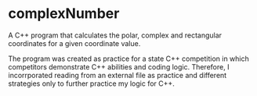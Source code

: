 # complexNumber
A C++ program that calculates the polar, complex and rectangular coordinates for a given coordinate value.

The program was created as practice for a state C++ competition in which competitors demonstrate C++ abilities and coding logic.
Therefore, I incorrporated reading from an external file as practice and different strategies only to further practice my logic for C++.

